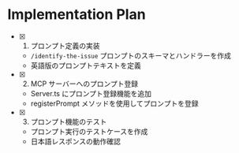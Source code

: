 # Implementation Plan

- [x] 1. プロンプト定義の実装
  - `/identify-the-issue` プロンプトのスキーマとハンドラーを作成
  - 英語版のプロンプトテキストを定義


- [x] 2. MCP サーバーへのプロンプト登録
  - Server.ts にプロンプト登録機能を追加
  - registerPrompt メソッドを使用してプロンプトを登録

- [x] 3. プロンプト機能のテスト
  - プロンプト実行のテストケースを作成
  - 日本語レスポンスの動作確認